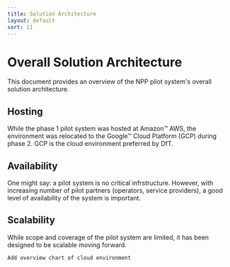 ```yaml
---
title: Solution Architecture 
layout: default
sort: 11 
---
```

# Overall Solution Architecture 
This document provides an overview of the NPP pilot system's overall solution architecture.

## Hosting
While the phase 1 pilot system was hosted at Amazon&trade; AWS, the environment was relocated to the Google&trade; Cloud Platform (GCP) during phase 2. GCP is the cloud environment preferred by DfT.

## Availability
One might say: a pilot system is no critical infrstructure. However, with increasing number of pilot partners (operators, service providers), a good level of availability of the system is important. 


## Scalability
While scope and coverage of the pilot system are limited, it has been designed to be scalable moving forward.

``` danger
Add overview chart of cloud environment
```




